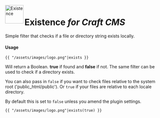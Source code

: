 <img src="http://i.imgur.com/YoGNUXR.png" alt="Existence" align="left" height="60" />

# Existence *for Craft CMS*

Simple filter that checks if a file or directory string exists locally.

#### Usage
```
{{ "/assets/images/logo.png"|exists }}
```

Will return a Boolean. **true** if found and **false** if not. The same filter can be used to check if a directory exists.

You can also pass in ```false``` if you want to check files relative to the system root ('public_html/public'). Or ```true``` if your files are relative to each locale directory.

By default this is set to ```false``` unless you amend the plugin settings.

```
{{ "/assets/images/logo.png"|exists(true) }}
```
